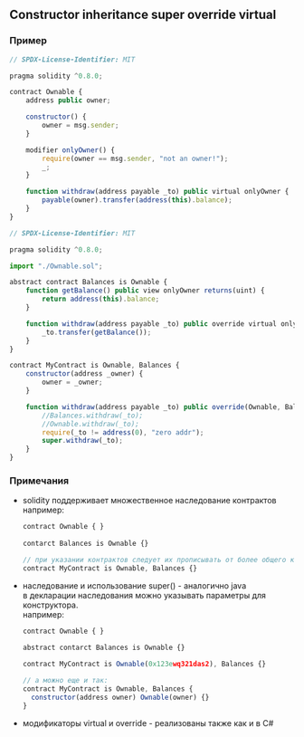 ## Constructor inheritance super override virtual

### Пример
```js
// SPDX-License-Identifier: MIT

pragma solidity ^0.8.0;

contract Ownable {
    address public owner;

    constructor() {
        owner = msg.sender;
    }

    modifier onlyOwner() {
        require(owner == msg.sender, "not an owner!");
        _;
    }

    function withdraw(address payable _to) public virtual onlyOwner {
        payable(owner).transfer(address(this).balance);
    }
}
```
```js 
// SPDX-License-Identifier: MIT

pragma solidity ^0.8.0;

import "./Ownable.sol";

abstract contract Balances is Ownable {
    function getBalance() public view onlyOwner returns(uint) {
        return address(this).balance;
    }

    function withdraw(address payable _to) public override virtual onlyOwner {
        _to.transfer(getBalance());
    }
}

contract MyContract is Ownable, Balances {
    constructor(address _owner) {
        owner = _owner;
    }

    function withdraw(address payable _to) public override(Ownable, Balances) onlyOwner {
        //Balances.withdraw(_to);
        //Ownable.withdraw(_to);
        require(_to != address(0), "zero addr");
        super.withdraw(_to);
    }
}
```

### Примечания
- solidity поддерживает множественное наследование контрактов  
  например:
  ```js
  contract Ownable { }
    
  contarct Balances is Ownable {}
  
  // при указании контрактов следует их прописывать от более общего к более частному
  contract MyContract is Ownable, Balances {}  
  ```
- наследование и использование super() - аналогично java  
  в декларации наследования можно указывать параметры для конструктора.  
  например:
  ```js
  contract Ownable { }
    
  abstract contarct Balances is Ownable {}
  
  contract MyContract is Ownable(0x123ewq321das2), Balances {}  
  
  // а можно еще и так:
  contract MyContract is Ownable, Balances {
    constructor(address owner) Ownable(owner) {}
  }
  ```
- модификаторы virtual и override - реализованы также как и в C#
